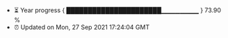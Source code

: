 - ⏳ Year progress { ██████████████████████▁▁▁▁▁▁▁▁ } 73.90 %
- ⏰ Updated on Mon, 27 Sep 2021 17:24:04 GMT

